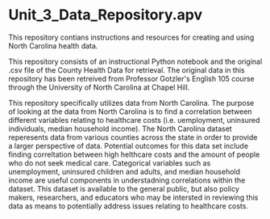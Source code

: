 # Unit_3_Data_Repository.apv
This repository contians instructions and resources for creating and using North Carolina health data.

This repository consists of an instructional Python notebook and the original .csv file of the County Health Data for retrieval.
The original data in this repository has been retreived from Professor Gotzler's English 105 course through the University of North Carolina at Chapel Hill.

This repository specifically utilizes data from North Carolina. The purpose of looking at the data from North Carolina is to find a correlation between different variables relating to healthcare costs (i.e. uemployment, uninsured individuals, median household income). The North Carolina dataset reperesents data from various counties across the state in order to provide a larger perspective of data. 
Potential outcomes for this data set include finding correltation between high helthcare costs and the amount of people who do not seek medical care. Categorical variables such as unemployment, uninsured children and adults, and median household income are useful components in understadning correlations within the dataset.
This dataset is available to the general public, but also policy makers, researchers, and educators who may be intersted in reviewing this data as means to potentially address issues relating to healthcare costs.
